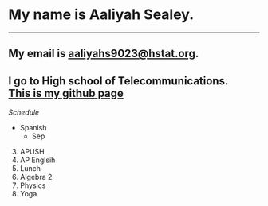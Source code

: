 # My name is Aaliyah Sealey.
---
 ## My email is aaliyahs9023@hstat.org.
  **I go to High school of Telecommunications.**  
   [This is my github page](https://github.com/aaliyahs9023/about-me) 
 ---   
  _Schedule_  
  * Spanish    
    * Sep    
  3. APUSH  
  4. AP Englsih  
  5. Lunch  
  6. Algebra 2  
  7. Physics  
  8. Yoga  
  

